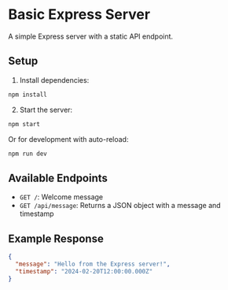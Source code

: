 # Basic Express Server

A simple Express server with a static API endpoint.

## Setup

1. Install dependencies:
```bash
npm install
```

2. Start the server:
```bash
npm start
```

Or for development with auto-reload:
```bash
npm run dev
```

## Available Endpoints

- `GET /`: Welcome message
- `GET /api/message`: Returns a JSON object with a message and timestamp

## Example Response

```json
{
  "message": "Hello from the Express server!",
  "timestamp": "2024-02-20T12:00:00.000Z"
}
``` 
